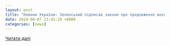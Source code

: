 ```yaml
---
layout: post
title: "Новини України: Зеленський підписав закони про продовження воєнного стану та мобілізації"
date: 2024-08-07 13:41:29 +0000
categories: [news]
---
```


[Читати далі](https://galinfo.com.ua/news/zelenskyy_pidpysav_zakony_pro_prodovzhennya_voiennogo_stanu_ta_mobilizatsii_422393.html)
